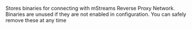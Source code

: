 Stores binaries for connecting with mStreams Reverse Proxy Network.  Binaries are unused if they are not enabled in configuration.  You can safely remove these at any time
